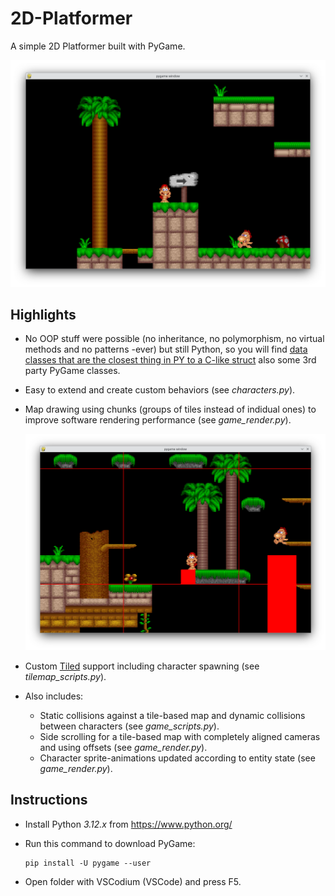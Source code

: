 # 2D-Platformer

A simple 2D Platformer built with PyGame.

![2d platformer pygame](.docs/screenshot-2.png)

## Highlights

* No OOP stuff were possible (no inheritance, no polymorphism, no virtual methods and no patterns -ever) but still Python, so you will find [data classes that are the closest thing in PY to a C-like struct](https://stackoverflow.com/questions/35988/c-like-structures-in-python) also some 3rd party PyGame classes.

* Easy to extend and create custom behaviors (see *characters.py*).

* Map drawing using chunks (groups of tiles instead of indidual ones) to improve software rendering performance (see *game_render.py*).

  ![2d platformer pygame chunks debug tools](.docs/screenshot-3.png)

* Custom [Tiled](https://www.mapeditor.org/) support including character spawning (see *tilemap_scripts.py*).

* Also includes:

    * Static collisions against a tile-based map and dynamic collisions between characters (see *game_scripts.py*).
    * Side scrolling for a tile-based map with completely aligned cameras and using offsets (see *game_render.py*).
    * Character sprite-animations updated according to entity state (see *game_render.py*).

## Instructions

* Install Python *3.12.x* from https://www.python.org/

* Run this command to download PyGame:

    ```
    pip install -U pygame --user
    ```

* Open folder with VSCodium (VSCode) and press F5.
